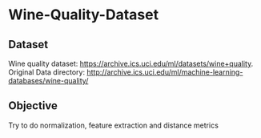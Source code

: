 # Wine-Quality-Dataset

## Dataset
Wine quality dataset: https://archive.ics.uci.edu/ml/datasets/wine+quality. 
Original Data directory: http://archive.ics.uci.edu/ml/machine-learning-databases/wine-quality/

## Objective
Try to do normalization, feature extraction and distance metrics
